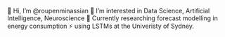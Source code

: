 👋 Hi, I’m @roupenminassian
👀 I’m interested in Data Science, Artificial Intelligence, Neuroscience
🧠 Currently researching forecast modelling in energy consumption ⚡️ using LSTMs at the Univeristy of Sydney. 

